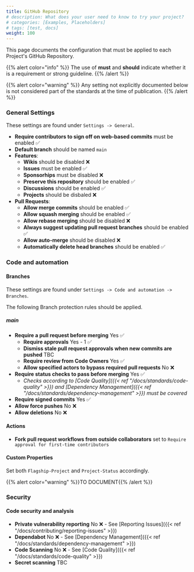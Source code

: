 ```yaml
---
title: GitHub Repository
# description: What does your user need to know to try your project?
# categories: [Examples, Placeholders]
# tags: [test, docs]
weight: 100
---
```


This page documents the configuration that must be applied to each Project's GitHub Repository.

{{% alert color="info" %}}
The use of **must** and **should** indicate whether it is a requirement or strong guideline.
{{% /alert %}}

{{% alert color="warning" %}}
Any setting not explicitly documented below is not considered part of the standards at the time of publication.
{{% /alert %}}

### General Settings

These settings are found under `Settings -> General`.

- **Require contributors to sign off on web-based commits** must be enabled ✅
- **Default branch** should be named `main`
- **Features**:
  - **Wikis** should be disabled ❌
  - **Issues** must be enabled ✅
  - **Sponsorhips** must be disabled ❌
  - **Preserve this repository** should be enabled ✅
  - **Discussions** should be enabled ✅
  - **Projects** should be disbaled ❌
- **Pull Requests**:
  - **Allow merge commits** should be enabled ✅
  - **Allow squash merging** should be enabled ✅
  - **Allow rebase merging** should be disabled ❌
  - **Always suggest updating pull request branches** should be enabled ✅
  - **Allow auto-merge** should be disabled ❌
  - **Automatically delete head branches** should be enabled ✅

### Code and automation

#### Branches

These settings are found under `Settings -> Code and automation -> Branches`.

The following Branch protection rules should be applied.

##### main

* **Require a pull request before merging** Yes ✅
  * **Require approvals** Yes - 1 ✅
  * **Dismiss stale pull request approvals when new commits are pushed** <span class="-text-accent-hot-pink">TBC</span>
  * **Require review from Code Owners** Yes ✅
  * **Allow specified actors to bypass required pull requests** No ❌
* **Require status checks to pass before merging** Yes ✅
  * *Checks according to [Code Quality]({{< ref "/docs/standards/code-quality" >}}) and [Dependency Management]({{< ref "/docs/standards/dependency-management" >}}) must be covered*
* **Require signed commits** Yes ✅
* **Allow force pushes** No ❌
* **Allow deletions** No ❌

#### Actions

* **Fork pull request workflows from outside collaborators** set to `Require approval for first-time contributors`

#### Custom Properties

Set both `Flagship-Project` and `Project-Status` accordingly.

{{% alert color="warning" %}}TO DOCUMENT{{% /alert %}}

### Security

#### Code security and analysis

* **Private vulnerability reporting** No ❌ - See [Reporting Issues]({{< ref "/docs/contributing/reporting-issues" >}})
* **Dependabot** No ❌ - See [Dependency Management]({{< ref "/docs/standards/dependency-management" >}})
* **Code Scanning** No ❌ - See [Code Quality]({{< ref "/docs/standards/code-quality" >}})
* **Secret scanning** <span class="-text-accent-hot-pink">TBC</span>